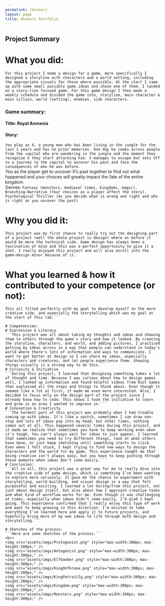 ```yaml
---
permalink: /honours
layout: page
title: Honours Portfolio
---
```


## Project Summary


# What you did:
```For this project I made a design for a game, more specifically I designed a storyline with characters and a world setting, including the appropriate visuals for these where possible. At the start I came up with some small possible game ideas and chose one of them. I landed on a story-line focused game. For this game design I then made a weekly schedule and divided the game into, storyline, main character & main villain, world (setting), enemies, side characters.```
### Game summary:
#### Title: Royal Amnesia
#### Story:
```You play as X, a young man who has been living in the jungle for the last 2 years and has no prior memories. One day he comes across people from the capital who are wandering in the jungle and the moment they recognize X they start attacking him. X manages to escape but sets off to a journey to the capital to uncover his past and face the consequences of who he was before.```
<br>You as the player get to uncover X’s past together to find out what happened and your choices will greatly impact the fate of the entire kingdom.
<br>Genres: ```Fantasy (monsters, mediaval times, kingdoms, magic), Branching-Narrative (Your choices as a player affect the story), Psychological Thriller (As you decide what is wrong and right and who is right as you uncover the past)```

# Why you did it:
```This project was my first chance to really try out the designing part of a project (well the whole project is design) where as before it would be more the technical side. Game design has always been a fascination of mine and this was a perfect opportunity to give it a shot. I really enjoyed this project and will also enroll into the game–design minor because of it.```
# What you learned & how it contributed to your competence (or not):
```In this project I think the most present skill was the workflow, learning to do what in what order, how to make certain decisions like what colors to use, and how to design certain characters. I cannot say with certainty that it improved my creativity or creative skills for I find that difficult to measure, however I think the (coming back on the workflow) the way I handle creative tasks has improved. I have done creative assignments for school before in a sense of writing but not visual design, and while I think the way I approached it was satisfactory I know I would do it better having gained this experience.
This all fitted perfectly with my goal to develop myself in the more creative side, and especially the storytelling which was my goal at the start of this lab.```

# Competencies:
# Expression & Literacy
```This project was all about taking my thoughts and ideas and showing them to others through the game's story and how it looked. By creating the storyline, characters, and world, and adding pictures, I practiced getting my ideas across in a way that people can understand in today's world where there's lots of information and ways to communicate. I want to get better at design so I can share my ideas, especially characters and creatures, and let people experience them. Showing things visually is a strong way to do this.```
# Curiosity & Initiative
```During this project, I learned that designing something takes a lot of thought and time. Because I was curious about how to design games well, I looked up information and found helpful videos from Riot Games that explained all the steps and things to think about. Even though it seemed like a lot at first, it made me even more interested. Also, I decided to focus only on the design part of the project since I already know how to code. This shows I took the initiative to learn and grow in an area I wanted to improve in.```
# Innovation & Creativity
```The hardest part of this project was probably when I had trouble coming up with ideas. It's like a switch, sometimes I can draw non-stop and lots of ideas pop into my head, but other times, nothing comes out at all. This happened several times during this project, and it made me realize that sometimes you have to keep working even when it's tough. You can't always wait for ideas to just appear. I learned that sometimes you need to try different things, look at what others have done, or just keep sketching until something starts to click. Even when I felt stuck, I kept trying to find new ways to design the characters and the world for my game. This experience taught me that being creative isn't always easy, but you have to keep pushing through those moments when ideas don't come easily.```
# Conclusion:
```All in all, this project was a great way for me to really dive into the creative side of game design, which is something I’ve been wanting to explore more seriously. It gave me the chance to experiment with storytelling, world-building, and visual design in a way that felt purposeful and exciting. I learned a lot during/from this project, not just about design itself, but also about how I approach creative tasks and what kind of workflow works for me. Even though it was challenging at times, especially when ideas didn’t come easily, I’m glad I kept going. This experience confirmed that I really enjoy this type of work and want to keep growing in this direction. I'm excited to take everything I’ve learned here and apply it to future projects, and hopefully bring more of my own ideas to life through both design and storytelling.```

# Sketches of the process:
```Here are some sketches of the process.```
<br>
<img src="assets/imgs/Protagonist.png" style="max-width:300px; max-height:300px;" />
<img src="assets/imgs/Antagonist.png" style="max-width:300px; max-height:300px;" />
<img src="assets/imgs/ElfGoober.png" style="max-width:300px; max-height:300px;" />
<img src="assets/imgs/KingOnThrone.png" style="max-width:300px; max-height:300px;" />
<img src="assets/imgs/KingPotraitIg.png" style="max-width:300px; max-height:300px;" />
<img src="assets/imgs/Kingdom.png" style="max-width:300px; max-height:300px;" />
<img src="assets/imgs/Monsters.png" style="max-width:300px; max-height:300px;" />
